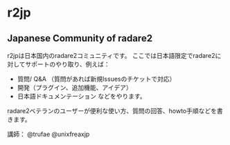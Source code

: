 # r2jp
## Japanese Community of radare2

r2jpは日本国内のradare2コミュニティです。
ここでは日本語限定でradare2に対してサポートのやり取り、例えば：
- 質問/ Q&A （質問があれば新規Issuesのチケットで対応）
- 開発（プラグイン、追加機能、アイデア）
- 日本語ドキュメンテーション
などをやります。

radare2ベテランのユーザーが便利な使い方、質問の回答、howto手順などを書きます。

講師：
@trufae @unixfreaxjp 
